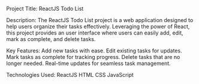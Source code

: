 Project Title: ReactJS Todo List 

Description: The ReactJS Todo List project is a web application designed to help users organize their tasks effectively. Leveraging the power of React, this project provides an user interface where users can easily add, edit, mark as complete, and delete tasks. 

Key Features:  Add new tasks with ease. Edit existing tasks for updates. Mark tasks as complete for tracking progress. Delete tasks that are no longer needed. Real-time updates for seamless task management.

Technologies Used:  ReactJS HTML CSS JavaScript
